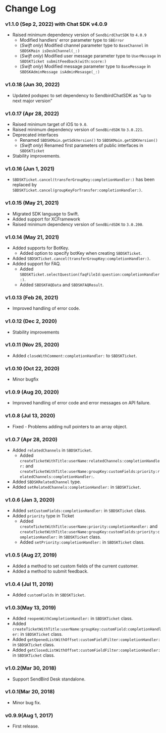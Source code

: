 # Change Log

### v1.1.0 (Sep 2, 2022) with Chat SDK **v4.0.9**
* Raised minimum dependency version of `SendbirdChatSDK` to `4.0.9`
  * Modified handlers' error parameter type to `SBError`
  * (*Swift only*) Modified channel parameter type to `BaseChannel` in `SBDSKMain isDeskChannel(_:)`
  * (*Swift only*) Modified user message parameter type to `UserMessage` in `SBDSKTicket submitFeedback(with:score:)`
  * (*Swift only*) Modified message parameter type to `BaseMessage` in `SBDSKAdminMessage isAdminMesasge(_:)`
  
### v1.0.18 (Jun 30, 2022)
* Updated podspec to set dependency to SendbirdChatSDK as “up to next major version”

### v1.0.17 (Apr 28, 2022)
* Raised minimum target of iOS to `9.0`.
* Raised minimum dependency version of `SendBirdSDK` to `3.0.221`. 
* Deprecated interfaces
  * Renamed `SBDSKMain.getSdkVersion()` to `SBDSKMain.getSDKVersion()`
  * (*Swift only*) Renamed first parameters of public interfaces in `SBDSKTicket`
* Stability improvements.

### v1.0.16 (Jun 1, 2021)
* `SBDSKTicket.cancel(transferGroupKey:completionHandler:)` has been replaced by `SBDSKTicket.cancel(groupKeyForTransfer:completionHandler:)`.

### v1.0.15 (May 21, 2021)
* Migrated SDK language to Swift.
* Added support for XCFramework
* Raised minimum dependency version of `SendBirdSDK` to `3.0.200`.

### v1.0.14 (May 21, 2021)
* Added supports for BotKey.
    * Added option to specify botKey when creating `SBDSKTicket`.
* Added `SBDSKTicket.cancel(transferGroupKey:completionHandler:)`.
* Added support for FAQ.
    * Added `SBDSKTicket.selectQuestion(faqFileId:question:completionHandler:)`.
    * Added `SBDSKFAQData` and `SBDSKFAQResult`.

### v1.0.13 (Feb 26, 2021) 
* Improved handling of error code. 

### v1.0.12 (Dec 2, 2020) 
* Stability improvements 

### v1.0.11 (Nov 25, 2020)
* Added `closeWithComment:completionHandler:` to `SBDSKTicket`. 

### v1.0.10 (Oct 22, 2020)
* Minor bugfix

### v1.0.9 (Aug 20, 2020)
* Improved handling of error code and error messages on API failure.

### v1.0.8 (Jul 13, 2020)
* Fixed - Problems adding null pointers to an array object.

### v1.0.7 (Apr 28, 2020)
* Added `relatedChannels` in `SBDSKTicket`.
    * Added `createTicketWithTitle:userName:relatedChannels:completionHandler:` and `createTicketWithTitle:userName:groupKey:customFields:priority:relatedChannels:completionHandler:`. 
* Added `SBDSKRelatedChannel` type.
* Added `setRelatedChannels:completionHandler:` in `SBDSKTicket`.

### v1.0.6 (Jan 3, 2020)
* Added `setCustomFields:completionHandler:` in `SBDSKTicket` class.
* Added `priority` type in Ticket
  * Added `createTicketWithTitle:userName:priority:completionHandler:` and `createTicketWithTitle:userName:groupKey:customFields:priority:completionHandler:` in `SBDSKTicket` class.
  * Added `setPriority:completionHandler:` in `SBDSKTicket` class.

### v1.0.5 (Aug 27, 2019)
* Added a method to set custom fields of the current customer.
* Added a method to submit feedback.

### v1.0.4 (Jul 11, 2019)
* Added `customFields` in `SBDSKTicket`.

### v1.0.3(May 13, 2019)
* Added `reopenWithCompletionHandler:` in `SBDSKTicket` class.
* Added `createTicketWithTitle:userName:groupKey:customField:completionHandler:` in `SBDSKTicket` class.
* Added `getOpenedListWithOffset:customFieldFilter:completionHandler:` in `SBDSKTicket` class.
* Added `getClosedListWithOffset:customFieldFilter:completionHandler:` in `SBDSKTicket` class.

### v1.0.2(Mar 30, 2018)
* Support SendBird Desk standalone.

### v1.0.1(Mar 20, 2018)
* Minor bug fix.

### v0.9.9(Aug 1, 2017)
* First release.
